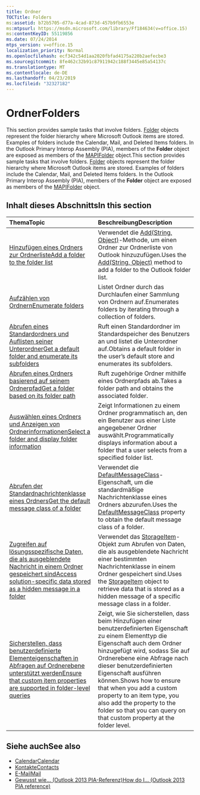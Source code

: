 ```yaml
---
title: Ordner
TOCTitle: Folders
ms:assetid: b72b5705-d77a-4cad-873d-457b9fb6553e
ms:mtpsurl: https://msdn.microsoft.com/library/Ff184634(v=office.15)
ms:contentKeyID: 55119856
ms.date: 07/24/2014
mtps_version: v=office.15
localization_priority: Normal
ms.openlocfilehash: ecf342c54d1aa2020fbfad4175a220b2aefecbe3
ms.sourcegitcommit: 8fe462c32b91c87911942c188f3445e85a54137c
ms.translationtype: MT
ms.contentlocale: de-DE
ms.lasthandoff: 04/23/2019
ms.locfileid: "32327182"
---
```

# <a name="folders"></a><span data-ttu-id="16b4a-102">Ordner</span><span class="sxs-lookup"><span data-stu-id="16b4a-102">Folders</span></span>

<span data-ttu-id="16b4a-p101">This section provides sample tasks that involve folders. [Folder](https://msdn.microsoft.com/library/bb645774\(v=office.15\)) objects represent the folder hierarchy where Microsoft Outlook items are stored. Examples of folders include the Calendar, Mail, and Deleted Items folders. In the Outlook Primary Interop Assembly (PIA), members of the **Folder** object are exposed as members of the [MAPIFolder](https://msdn.microsoft.com/library/bb624369\(v=office.15\)) object.</span><span class="sxs-lookup"><span data-stu-id="16b4a-p101">This section provides sample tasks that involve folders. [Folder](https://msdn.microsoft.com/library/bb645774\(v=office.15\)) objects represent the folder hierarchy where Microsoft Outlook items are stored. Examples of folders include the Calendar, Mail, and Deleted Items folders. In the Outlook Primary Interop Assembly (PIA), members of the **Folder** object are exposed as members of the [MAPIFolder](https://msdn.microsoft.com/library/bb624369\(v=office.15\)) object.</span></span>

## <a name="in-this-section"></a><span data-ttu-id="16b4a-107">Inhalt dieses Abschnitts</span><span class="sxs-lookup"><span data-stu-id="16b4a-107">In this section</span></span>

|<span data-ttu-id="16b4a-108">Thema</span><span class="sxs-lookup"><span data-stu-id="16b4a-108">Topic</span></span>|<span data-ttu-id="16b4a-109">Beschreibung</span><span class="sxs-lookup"><span data-stu-id="16b4a-109">Description</span></span>|
|:----|:----------|
|[<span data-ttu-id="16b4a-110">Hinzufügen eines Ordners zur Ordnerliste</span><span class="sxs-lookup"><span data-stu-id="16b4a-110">Add a folder to the folder list</span></span>](how-to-add-a-folder-to-the-folder-list.md) |<span data-ttu-id="16b4a-111">Verwendet die [Add(String, Object)](https://msdn.microsoft.com/library/bb645065\(v=office.15\))-Methode, um einen Ordner zur Ordnerliste von Outlook hinzuzufügen.</span><span class="sxs-lookup"><span data-stu-id="16b4a-111">Uses the [Add(String, Object)](https://msdn.microsoft.com/library/bb645065\(v=office.15\)) method to add a folder to the Outlook folder list.</span></span>|
|[<span data-ttu-id="16b4a-112">Aufzählen von Ordnern</span><span class="sxs-lookup"><span data-stu-id="16b4a-112">Enumerate folders</span></span>](how-to-enumerate-folders.md)  |<span data-ttu-id="16b4a-113">Listet Ordner durch das Durchlaufen einer Sammlung von Ordnern auf.</span><span class="sxs-lookup"><span data-stu-id="16b4a-113">Enumerates folders by iterating through a collection of folders.</span></span>|
|[<span data-ttu-id="16b4a-114">Abrufen eines Standardordners und Auflisten seiner Unterordner</span><span class="sxs-lookup"><span data-stu-id="16b4a-114">Get a default folder and enumerate its subfolders</span></span>](how-to-get-a-default-folder-and-enumerate-its-subfolders.md) |<span data-ttu-id="16b4a-115">Ruft einen Standardordner im Standardspeicher des Benutzers an und listet die Unterordner auf.</span><span class="sxs-lookup"><span data-stu-id="16b4a-115">Obtains a default folder in the user’s default store and enumerates its subfolders.</span></span>|
|[<span data-ttu-id="16b4a-116">Abrufen eines Ordners basierend auf seinem Ordnerpfad</span><span class="sxs-lookup"><span data-stu-id="16b4a-116">Get a folder based on its folder path</span></span>](how-to-get-a-folder-based-on-its-folder-path.md)  |<span data-ttu-id="16b4a-117">Ruft zugehörige Ordner mithilfe eines Ordnerpfads ab.</span><span class="sxs-lookup"><span data-stu-id="16b4a-117">Takes a folder path and obtains the associated folder.</span></span>|
|[<span data-ttu-id="16b4a-118">Auswählen eines Ordners und Anzeigen von Ordnerinformationen</span><span class="sxs-lookup"><span data-stu-id="16b4a-118">Select a folder and display folder information</span></span>](how-to-select-a-folder-and-display-folder-information.md)  |<span data-ttu-id="16b4a-119">Zeigt Informationen zu einem Ordner programmatisch an, den ein Benutzer aus einer Liste angegebener Ordner auswählt.</span><span class="sxs-lookup"><span data-stu-id="16b4a-119">Programmatically displays information about a folder that a user selects from a specified folder list.</span></span>|
|[<span data-ttu-id="16b4a-120">Abrufen der Standardnachrichtenklasse eines Ordners</span><span class="sxs-lookup"><span data-stu-id="16b4a-120">Get the default message class of a folder</span></span>](how-to-get-the-default-message-class-of-a-folder.md)  |<span data-ttu-id="16b4a-121">Verwendet die [DefaultMessageClass](https://msdn.microsoft.com/library/bb646541\(v=office.15\))-Eigenschaft, um die standardmäßige Nachrichtenklasse eines Ordners abzurufen.</span><span class="sxs-lookup"><span data-stu-id="16b4a-121">Uses the [DefaultMessageClass](https://msdn.microsoft.com/library/bb646541\(v=office.15\)) property to obtain the default message class of a folder.</span></span>|
|[<span data-ttu-id="16b4a-122">Zugreifen auf lösungsspezifische Daten, die als ausgeblendete Nachricht in einem Ordner gespeichert sind</span><span class="sxs-lookup"><span data-stu-id="16b4a-122">Access solution-specific data stored as a hidden message in a folder</span></span>](how-to-access-solution-specific-data-stored-as-a-hidden-message-in-a-folder.md)  |<span data-ttu-id="16b4a-123">Verwendet das [StorageItem](https://msdn.microsoft.com/library/bb623436\(v=office.15\))-Objekt zum Abrufen von Daten, die als ausgeblendete Nachricht einer bestimmten Nachrichtenklasse in einem Ordner gespeichert sind.</span><span class="sxs-lookup"><span data-stu-id="16b4a-123">Uses the [StorageItem](https://msdn.microsoft.com/library/bb623436\(v=office.15\)) object to retrieve data that is stored as a hidden message of a specific message class in a folder.</span></span>|
|[<span data-ttu-id="16b4a-124">Sicherstellen, dass benutzerdefinierte Elementeigenschaften in Abfragen auf Ordnerebene unterstützt werden</span><span class="sxs-lookup"><span data-stu-id="16b4a-124">Ensure that custom item properties are supported in folder-level queries</span></span>](how-to-ensure-that-custom-item-properties-are-supported-in-folder-level-queries.md) |<span data-ttu-id="16b4a-125">Zeigt, wie Sie sicherstellen, dass beim Hinzufügen einer benutzerdefinierten Eigenschaft zu einem Elementtyp die Eigenschaft auch dem Ordner hinzugefügt wird, sodass Sie auf Ordnerebene eine Abfrage nach dieser benutzerdefinierten Eigenschaft ausführen können.</span><span class="sxs-lookup"><span data-stu-id="16b4a-125">Shows how to ensure that when you add a custom property to an item type, you also add the property to the folder so that you can query on that custom property at the folder level.</span></span>|

## <a name="see-also"></a><span data-ttu-id="16b4a-126">Siehe auch</span><span class="sxs-lookup"><span data-stu-id="16b4a-126">See also</span></span>

- [<span data-ttu-id="16b4a-127">Calendar</span><span class="sxs-lookup"><span data-stu-id="16b4a-127">Calendar</span></span>](calendar.md)
- [<span data-ttu-id="16b4a-128">Kontakte</span><span class="sxs-lookup"><span data-stu-id="16b4a-128">Contacts</span></span>](contacts.md)
- [<span data-ttu-id="16b4a-129">E-Mail</span><span class="sxs-lookup"><span data-stu-id="16b4a-129">Mail</span></span>](mail.md)
- [<span data-ttu-id="16b4a-130">Gewusst wie... (Outlook 2013 PIA-Referenz)</span><span class="sxs-lookup"><span data-stu-id="16b4a-130">How do I... (Outlook 2013 PIA reference)</span></span>](how-do-i-outlook-2013-pia-reference.md)


